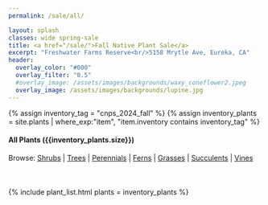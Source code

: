 ```yaml
---
permalink: /sale/all/

layout: splash
classes: wide spring-sale
title: <a href="/sale/">Fall Native Plant Sale</a> 
excerpt: "Freshwater Farms Reserve<br/>5158 Mrytle Ave, Eureka, CA"
header:
  overlay_color: "#000"
  overlay_filter: "0.5"
  #overlay_image: /assets/images/backgrounds/waxy_coneflower2.jpeg
  overlay_image: /assets/images/backgrounds/lupine.jpg
---
```

{% assign inventory_tag = "cnps_2024_fall" %}
{% assign inventory_plants = site.plants | where_exp:"item",
    "item.inventory contains inventory_tag" %}

<div class="subheading">
    <h4>All Plants ({{inventory_plants.size}})</h4>
</div>
<div style="margin-bottom: 20px;">
    Browse:
    <a href="/sale/shrubs/">Shrubs</a> | 
    <a href="/sale/trees/">Trees</a> |
    <a href="/sale/perennials/">Perennials</a> |
    <!-- <a href="/sale/annuals/">Annuals</a> | -->
    <a href="/sale/ferns/">Ferns</a> | 
    <a href="/sale/grasses/">Grasses</a> | 
    <a href="/sale/succulents/">Succulents</a> |
    <a href="/sale/vines/">Vines</a>
</div>
<br/>

{% include plant_list.html 
    plants = inventory_plants
%}
